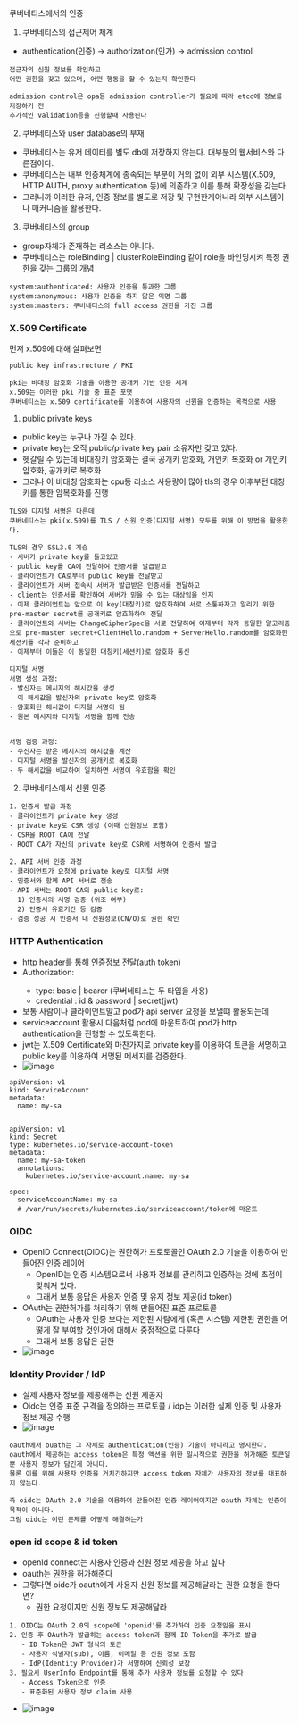 쿠버네티스에서의 인증

1. 쿠버네티스의 접근제어 체계
- authentication(인증) -> authorization(인가) -> admission control
```
접근자의 신원 정보를 확인하고
어떤 권한을 갖고 있으며, 어떤 행동을 할 수 있는지 확인한다

admission control은 opa등 admission controller가 필요에 따라 etcd에 정보를 저장하기 전
추가적인 validation등을 진행할때 사용된다
```

2. 쿠버네티스와 user database의 부재
- 쿠버네티스는 유저 데이터를 별도 db에 저장하지 않는다. 대부분의 웹서비스와 다른점이다.
- 쿠버네티스는 내부 인증체계에 종속되는 부분이 거의 없이 외부 시스템(X.509, HTTP AUTH, proxy authentication 등)에 의존하고 이를 통해 확장성을 갖는다.
- 그러니까 이러한 유저, 인증 정보를 별도로 저장 및 구현한게아니라 외부 시스템이나 매커니즘을 활용한다.

3. 쿠버네티스의 group
- group자체가 존재하는 리소스는 아니다.
- 쿠버네티스는 roleBinding | clusterRoleBinding 같이 role을 바인딩시켜 특정 권한을 갖는 그룹의 개념
```
system:authenticated: 사용자 인증을 통과한 그룹
system:anonymous: 사용자 인증을 하지 않은 익명 그룹
system:masters: 쿠버네티스의 full access 권한을 가진 그룹
```

### X.509 Certificate
먼저 x.509에 대해 살펴보면 
```
public key infrastructure / PKI

pki는 비대칭 암호화 기술을 이용한 공개키 기반 인증 체계
x.509는 이러한 pki 기술 중 표준 포맷
쿠버네티스는 x.509 certificate를 이용하여 사용자의 신원을 인증하는 목적으로 사용
```

1. public private keys
- public key는 누구나 가질 수 있다.
- private key는 오직 public/private key pair 소유자만 갖고 있다.
- 헷갈릴 수 있는데 비대칭키 암호화는 결국 공개키 암호화, 개인키 복호화 or 개인키 암호화, 공개키로 복호화
- 그러나 이 비대칭 암호화는 cpu등 리소스 사용량이 많아 tls의 경우 이후부턴 대칭키를 통한 암복호화를 진행
```
TLS와 디지털 서명은 다른데
쿠버네티스는 pki(x.509)를 TLS / 신원 인증(디지털 서명) 모두를 위해 이 방법을 활용한다.

TLS의 경우 SSL3.0 계승
- 서버가 private key를 들고있고
- public key를 CA에 전달하여 인증서를 발급받고
- 클라이언트가 CA로부터 public key를 전달받고
- 클라이언트가 서버 접속시 서버가 발급받은 인증서를 전달하고
- client는 인증서를 확인하여 서버가 믿을 수 있는 대상임을 인지
- 이제 클라이언트는 앞으로 이 key(대칭키)로 암호화하여 서로 소통하자고 알리기 위한 pre-master secret를 공개키로 암호화하여 전달
- 클라이언트와 서버는 ChangeCipherSpec을 서로 전달하여 이제부터 각자 동일한 알고리즘으로 pre-master secret+ClientHello.random + ServerHello.random를 암호화한 세션키를 각자 준비하고
- 이제부터 이들은 이 동일한 대칭키(세션키)로 암호화 통신

디지털 서명
서명 생성 과정:
- 발신자는 메시지의 해시값을 생성
- 이 해시값을 발신자의 private key로 암호화
- 암호화된 해시값이 디지털 서명이 됨
- 원본 메시지와 디지털 서명을 함께 전송


서명 검증 과정:
- 수신자는 받은 메시지의 해시값을 계산
- 디지털 서명을 발신자의 공개키로 복호화
- 두 해시값을 비교하여 일치하면 서명이 유효함을 확인
```

2. 쿠버네티스에서 신원 인증
```
1. 인증서 발급 과정
- 클라이언트가 private key 생성
- private key로 CSR 생성 (이때 신원정보 포함)
- CSR을 ROOT CA에 전달
- ROOT CA가 자신의 private key로 CSR에 서명하여 인증서 발급

2. API 서버 인증 과정
- 클라이언트가 요청에 private key로 디지털 서명
- 인증서와 함께 API 서버로 전송
- API 서버는 ROOT CA의 public key로:
  1) 인증서의 서명 검증 (위조 여부)
  2) 인증서 유효기간 등 검증
- 검증 성공 시 인증서 내 신원정보(CN/O)로 권한 확인
```

### HTTP Authentication
- http header를 통해 인증정보 전달(auth token)
- Authorization: <type> <credentials>
  - type: basic | bearer (쿠버네티스는 두 타입을 사용)
  - credential : id & password | secret(jwt)
- 보통 사람이나 클라이언트말고 pod가 api server 요청을 보낼떄 활용되는데
- serviceaccount 활용시 다음처럼 pod에 마운트하여 pod가 http authentication을 진행할 수 있도록한다.
- jwt는 X.509 Certificate와 마찬가지로 private key를 이용하여 토큰을 서명하고 public key를 이용하여 서명된 메세지를 검증한다.
- ![image](https://github.com/user-attachments/assets/23d54875-19f8-4060-8f0f-01f52f35d9d5)
```
apiVersion: v1
kind: ServiceAccount
metadata:
  name: my-sa


apiVersion: v1
kind: Secret
type: kubernetes.io/service-account-token
metadata:
  name: my-sa-token
  annotations:
    kubernetes.io/service-account.name: my-sa

spec:
  serviceAccountName: my-sa
  # /var/run/secrets/kubernetes.io/serviceaccount/token에 마운트
```

### OIDC
- OpenID Connect(OIDC)는 권한허가 프로토콜인 OAuth 2.0 기술을 이용하여 만들어진 인증 레이어
  - OpenID는 인증 시스템으로써 사용자 정보를 관리하고 인증하는 것에 초점이 맞춰져 있다.
  - 그래서 보통 응답은 사용자 인증 및 유저 정보 제공(id token)
- OAuth는 권한허가를 처리하기 위해 만들어진 표준 프로토콜
  - OAuth는 사용자 인증 보다는 제한된 사람에게 (혹은 시스템) 제한된 권한을 어떻게 잘 부여할 것인가에 대해서 중점적으로 다룬다
  - 그래서 보통 응답은 권한
- ![image](https://github.com/user-attachments/assets/519f10aa-2bd1-4db5-89ac-cf0d30ae0a8c)

### Identity Provider / IdP
- 실제 사용자 정보를 제공해주는 신원 제공자
- Oidc는 인증 표준 규격을 정의하는 프로토콜 / idp는 이러한 실제 인증 및 사용자 정보 제공 수행
- ![image](https://github.com/user-attachments/assets/d8dfd07c-4dea-4746-8658-638cb5b11d0c)
```
oauth에서 ouath는 그 자체로 authentication(인증) 기술이 아니라고 명시한다.
oauth에서 제공하는 access token은 특정 액션을 위한 일시적으로 권한을 허가해준 토큰일뿐 사용자 정보가 담긴게 아니다.
물론 이를 위해 사용자 인증을 거치긴하지만 access token 자체가 사용자의 정보를 대표하지 않는다.

즉 oidc는 OAuth 2.0 기술을 이용하여 만들어진 인증 레이어이지만 oauth 자체는 인증이 목적이 아니다.
그럼 oidc는 이런 문제를 어떻게 해결하는가
```
### open id scope & id token
- openId connect는 사용자 인증과 신원 정보 제공을 하고 싶다
- oauth는 권한을 허가해준다
- 그렇다면 oidc가 oauth에게 사용자 신원 정보를 제공해달라는 권한 요청을 한다면?
  - 권한 요청이지만 신원 정보도 제공해달라
```
1. OIDC는 OAuth 2.0의 scope에 'openid'를 추가하여 인증 요청임을 표시
2. 인증 후 OAuth가 발급하는 access token과 함께 ID Token을 추가로 발급
   - ID Token은 JWT 형식의 토큰
   - 사용자 식별자(sub), 이름, 이메일 등 신원 정보 포함
   - IdP(Identity Provider)가 서명하여 신뢰성 보장
3. 필요시 UserInfo Endpoint를 통해 추가 사용자 정보를 요청할 수 있다
   - Access Token으로 인증
   - 표준화된 사용자 정보 claim 사용
```
- ![image](https://github.com/user-attachments/assets/bbc00876-9b8f-4cc5-bb1f-89ef86cad37d)
